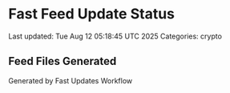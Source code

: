 # Fast Feed Update Status
Last updated: Tue Aug 12 05:18:45 UTC 2025
Categories: crypto

## Feed Files Generated

Generated by Fast Updates Workflow
